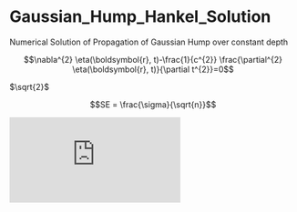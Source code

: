 # Gaussian_Hump_Hankel_Solution
Numerical Solution of Propagation of Gaussian Hump over constant depth

$$\nabla^{2} \eta(\boldsymbol{r}, t)-\frac{1}{c^{2}} \frac{\partial^{2} \eta(\boldsymbol{r}, t)}{\partial t^{2}}=0$$

$`\sqrt{2}`$

```math
SE = \frac{\sigma}{\sqrt{n}}
```

![y=x^{2}](http://www.sciweavers.org/tex2img.php?eq=1%2Bsin%28mc%5E2%29&bc=White&fc=Black&im=jpg&fs=12&ff=arev&edit=)
